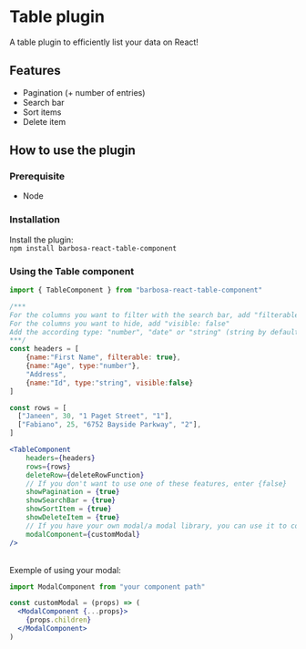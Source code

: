 # Table plugin
A table plugin to efficiently list your data on React!

## Features
- Pagination (+ number of entries)
- Search bar
- Sort items
- Delete item

## How to use the plugin
### Prerequisite
- Node

### Installation
Install the plugin: <br>
`npm install barbosa-react-table-component`

### Using the Table component
```jsx
import { TableComponent } from "barbosa-react-table-component"

/***
For the columns you want to filter with the search bar, add "filterable: true"
For the columns you want to hide, add "visible: false"
Add the according type: "number", "date" or "string" (string by default)
***/
const headers = [
    {name:"First Name", filterable: true}, 
    {name:"Age", type:"number"},
    "Address",
    {name:"Id", type:"string", visible:false}
]

const rows = [
  ["Janeen", 30, "1 Paget Street", "1"],
  ["Fabiano", 25, "6752 Bayside Parkway", "2"],
]

<TableComponent 
    headers={headers} 
    rows={rows} 
    deleteRow={deleteRowFunction}
    // If you don't want to use one of these features, enter {false}
    showPagination = {true}
    showSearchBar = {true}
    showSortItem = {true}
    showDeleteItem = {true}
    // If you have your own modal/a modal library, you can use it to confirm or cancel the deletion. If you don't, the deletion will be immediate.
    modalComponent={customModal}
/>
```
<br>
Exemple of using your modal:
<br>

```jsx
import ModalComponent from "your component path"

const customModal = (props) => (
  <ModalComponent {...props}>
    {props.children}
  </ModalComponent>
)
```